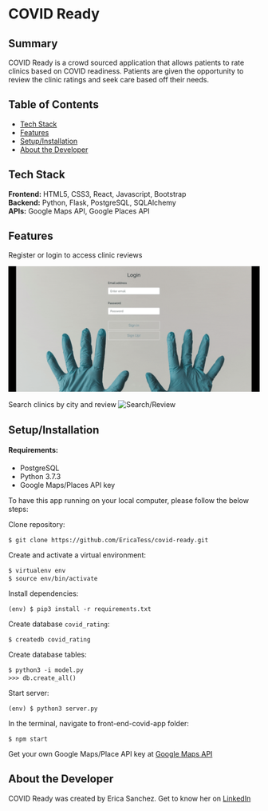 # COVID Ready

## Summary
COVID Ready is a crowd sourced application that allows patients to 
rate clinics based on COVID readiness. Patients are given the opportunity 
to review the clinic ratings and seek care based off their needs.

## Table of Contents

* [Tech Stack](#tech-stack)
* [Features](#features)
* [Setup/Installation](#installation)
* [About the Developer](#about)

## <a name="tech-stack"></a>Tech Stack

__Frontend:__ HTML5, CSS3, React, Javascript, Bootstrap <br/>
__Backend:__ Python, Flask, PostgreSQL, SQLAlchemy <br/>
__APIs:__ Google Maps API, Google Places API <br/>

## <a name="features"></a>Features

Register or login to access clinic reviews

![Login](/front-end-covid-app/src/img/login.gif)

Search clinics by city and review
![Search/Review](/front-end-covid-app/src/img/nav-review.gif)

## <a name="installation"></a>Setup/Installation

#### Requirements:

- PostgreSQL
- Python 3.7.3
- Google Maps/Places API key

To have this app running on your local computer, please follow the below steps:

Clone repository:
```
$ git clone https://github.com/EricaTess/covid-ready.git
```
Create and activate a virtual environment:
```
$ virtualenv env
$ source env/bin/activate
```
Install dependencies:
```
(env) $ pip3 install -r requirements.txt
```
Create database `covid_rating`:
```
$ createdb covid_rating
```
Create database tables:
```
$ python3 -i model.py
>>> db.create_all()
```
Start server:
```
(env) $ python3 server.py
```
In the terminal, navigate to front-end-covid-app folder:
```
$ npm start
```

Get your own Google Maps/Place API key at [Google Maps API](https://developers.google.com/maps/documentation/javascript/get-api-key)

## <a name="about"></a>About the Developer

COVID Ready was created by Erica Sanchez. Get to know her on [LinkedIn](https://www.linkedin.com/in/erica-t-sanchez/)
